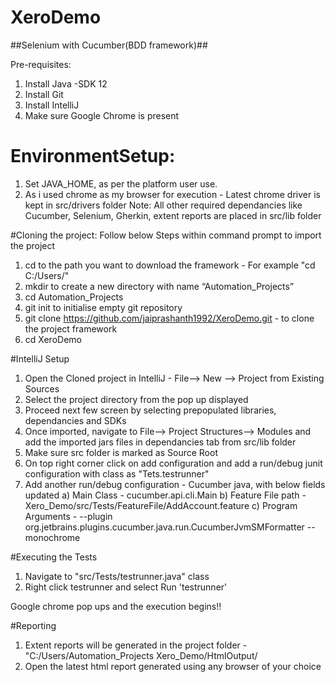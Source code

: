 # XeroDemo
##Selenium with Cucumber(BDD framework)##

Pre-requisites:
1) Install Java -SDK 12 
2) Install Git 
3) Install IntelliJ
4) Make sure Google Chrome is present

# EnvironmentSetup:
1) Set JAVA_HOME, as per the platform user use.
2) As i used chrome as my browser for execution - Latest chrome driver is kept in src/drivers folder 
Note: All other required dependancies like Cucumber, Selenium, Gherkin, extent reports are placed in src/lib folder 

#Cloning the project:
Follow below Steps within command prompt to import the project 
1) cd to the path you want to download the framework - For example "cd C:/Users/"
2) mkdir to create a new directory with name “Automation_Projects”
3) cd Automation_Projects
4) git init to initialise empty git repository 
5) git clone https://github.com/jaiprashanth1992/XeroDemo.git - to clone the project framework 
6) cd XeroDemo

#IntelliJ Setup
1) Open the Cloned project in IntelliJ - File--> New --> Project from Existing Sources
2) Select the project directory from the pop up displayed
3) Proceed next few screen by selecting prepopulated libraries, dependancies and SDKs
4) Once imported, navigate to File--> Project Structures--> Modules and add the imported jars files in dependancies tab from src/lib folder
5) Make sure src folder is marked as Source Root
6) On top right corner click on add configuration and add a run/debug junit configuration with class as "Tets.testrunner"
7) Add another run/debug configuration - Cucumber java, with below fields updated
  a) Main Class - cucumber.api.cli.Main
  b) Feature File path - Xero_Demo/src/Tests/FeatureFile/AddAccount.feature
  c) Program Arguments -  --plugin org.jetbrains.plugins.cucumber.java.run.CucumberJvmSMFormatter --monochrome

#Executing the Tests
1) Navigate to "src/Tests/testrunner.java" class
2) Right click testrunner and select Run 'testrunner'

Google chrome pop ups and the execution begins!!

#Reporting
1) Extent reports will be generated in the project folder -"C:/Users/Automation_Projects Xero_Demo/HtmlOutput/
2) Open the latest html report generated using any browser of your choice


